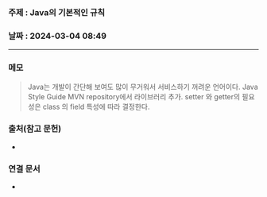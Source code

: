 ### 주제 : Java의 기본적인 규칙

### 날짜 : 2024-03-04 08:49
----
### 메모
> Java는  개발이 간단해 보여도 많이 무거워서 서비스하기 꺼려운 언어이다.
> Java Style Guide
> MVN repository에서 라이브러리 추가.
> setter 와 getter의 필요성은 class 의 field 특성에 따라 결정한다.
### 출처(참고 문헌)
-

### 연결 문서
-
